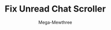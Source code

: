 ---
title: Fix Unread Chat Scroller
author: Mega-Mewthree
description_markdown: >-
  Fixes channels not getting marked as read upon scrolling to the bottom of the chat when using custom themes.
github: https://github.com/Mega-Mewthree/
download: https://github.com/Mega-Mewthree/BetterDiscordPlugins/tree/master/Plugins/FixUnreadChatScroller
support: https://discordapp.com/invite/ZYND2Xd
tags:
images:
  - name:
    image:
layout: product
---
